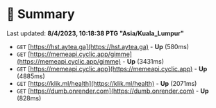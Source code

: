 # 📖 Summary
Last updated: **8/4/2023, 10:18:38 PTG "Asia/Kuala_Lumpur"**

- `GET` [https://hst.aytea.ga](https://hst.aytea.ga) - **Up** (580ms)
- `GET` [https://memeapi.cyclic.app/gimme](https://memeapi.cyclic.app/gimme) - **Up** (3431ms)
- `GET` [https://memeapi.cyclic.app](https://memeapi.cyclic.app) - **Up** (4885ms)
- `GET` [https://klik.ml/health](https://klik.ml/health) - **Up** (2071ms)
- `GET` [https://dumb.onrender.com](https://dumb.onrender.com) - **Up** (828ms)

